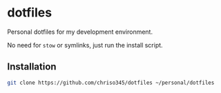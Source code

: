 # dotfiles

Personal dotfiles for my development environment.

No need for `stow` or symlinks, just run the install script.

## Installation

```bash
git clone https://github.com/chriso345/dotfiles ~/personal/dotfiles
```


